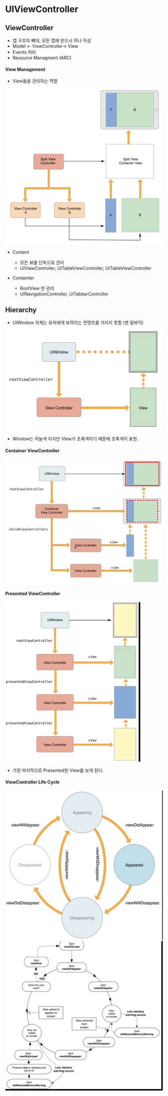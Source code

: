 # UIViewController

## ViewController
* 앱 구조의 뼈대, 모든 앱에 반드시 하나 이상
* Model <- ViewController-> View
* Events 처리
* Resource Managment (ARC)


#### View Management
* View들을 관리하는 역할

![UIViewController_1](https://github.com/jwlee07/TIL/blob/master/iosAppGrammar/image/UIViewController/UIViewController_1.png)

* Content
	* 모든 뷰를 단독으로 관리
	* UIViewController, UITableViewController, UITableViewController


* Containter
	* RootView 만 관리
	* UINavigationController, UITabbarController

## Hierarchy
* UIWindow 자체는 유저에게 보여지는 컨텐츠를 가지지 못함 (맨 밑바닥)

![UIViewController_2](https://github.com/jwlee07/TIL/blob/master/iosAppGrammar/image/UIViewController/UIViewController_2.png)

* Window는 하늘색 이지만 VIew가 초록색이기 때문에 초록색이 표현.

#### Container ViewController
![UIViewController_3](https://github.com/jwlee07/TIL/blob/master/iosAppGrammar/image/UIViewController/UIViewController_3.png)

#### Presented ViewController
![UIViewController_4](https://github.com/jwlee07/TIL/blob/master/iosAppGrammar/image/UIViewController/UIViewController_4.png)

* 가장 마지막으로 Presented한 View를 보게 된다.

#### ViewController Life Cycle
![UIViewController_5](https://github.com/jwlee07/TIL/blob/master/iosAppGrammar/image/UIViewController/UIViewController_5.png)
![UIViewController_6](https://github.com/jwlee07/TIL/blob/master/iosAppGrammar/image/UIViewController/UIViewController_6.png)



